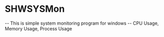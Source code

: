 # SHWSYSMon
-- This is simple system monitoring program for windows
-- CPU Usage, Memory Usage, Process Usage
